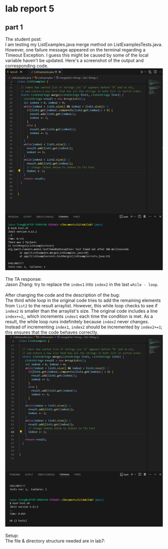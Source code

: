 # lab report 5
## part 1 
The student post:<br>
I am testing my ListExamples.java merge method on ListExamplesTests.java. However, one failure message appeared on the terminal regarding a Timeout Exception. I guess this might be caused by some of the local variable haven't be updated. Here's a screenshot of the output and corresponding code.
![Image1](labreport5.1.png) <br>
<br>
The TA response:<br>
Jason Zhang: try to replace the `index1` into `index2` in the last `while - loop`. <br>
<br>
After changing the code and the description of the bug: <br>
The third while loop in the original code tries to add the remaining elements from `list2` to the result arraylist. However, this while loop checks to see if `index2` is smaller than the arraylist's size. The original code includes a line `index+=1`;, which increments `index1` each time the condition is met. As a result, the while loop runs indefinitely because `index2` never changes. Instead of incrementing `index1`, `index2` should be incremented by `index2+=1`; this ensures that the code behaves correctly.
![image](labreport5.2.png) <br>
<br>
Setup:<br>
The file & directory structure needed are in lab7:<br>
